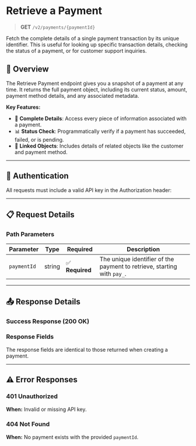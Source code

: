 # Retrieve a Payment

> **GET** `/v2/payments/{paymentId}`

Fetch the complete details of a single payment transaction by its unique identifier. This is useful for looking up specific transaction details, checking the status of a payment, or for customer support inquiries.

## 🎯 Overview

The Retrieve Payment endpoint gives you a snapshot of a payment at any time. It returns the full payment object, including its current status, amount, payment method details, and any associated metadata.

**Key Features:**
- 🧾 **Complete Details**: Access every piece of information associated with a payment.
- 📊 **Status Check**: Programmatically verify if a payment has succeeded, failed, or is pending.
- 🔗 **Linked Objects**: Includes details of related objects like the customer and payment method.

---

## 🔐 Authentication

All requests must include a valid API key in the Authorization header:

---

## 📋 Request Details

### Path Parameters

| Parameter | Type | Required | Description |
|---|---|---|---|
| `paymentId` | string | ✅ **Required** | The unique identifier of the payment to retrieve, starting with `pay_`. |

---

## 📤 Response Details

### Success Response (200 OK)

### Response Fields
The response fields are identical to those returned when creating a payment.

---

## ⚠️ Error Responses

### 401 Unauthorized
**When:** Invalid or missing API key.

### 404 Not Found
**When:** No payment exists with the provided `paymentId`.